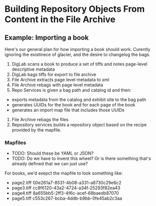 # Building Repository Objects From Content in the File Archive




## Example: Importing a book

Here's our general plan for how importing a book should work. Curently
ignoring the existinece of glacier, and the desire to changelog the
bags.

1. DigLab scans a book to produce a set of tiffs and notes page-level descriptive metadata
1. DigLab bags tiffs for export to file archive
1. File Archive extracts page level metadata to xml
1. File Archive rebags with page level metadata
1. Repo Services is given a bag path and catalog id and then:
  * exports metadata from the catalog and exhibit site to the bag path
  * generates UUIDs for the book and for each page of the book
  * generates an import map file that includes those UUIDs
1. File Archive rebags the files
1. Repository services builds a repository object based on the recipe provided by the mapfile.


### Mapfiles

* TODO: Should these be YAML or JSON? 
* TODO: Do we have to invent this wheel? Or is there something that's already defined that we can just use?

For books, we'd exepct the mapfile to look something like:

  - page2.tiff 00e261a7-8531-4b08-a331-a8730c29e6c2
  - page3.tiff cc8f6120-43a2-4724-a34f-25293f82ea43
  - page4.tiff 8a655bb5-2ff3-4f6c-acef-68baedb87070
  - page5.tiff c553c267-bcba-4ddb-b9bb-0fe45ab2c3aa
```
  

            
